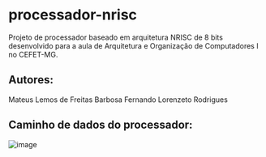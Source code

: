 # processador-nrisc

Projeto de processador baseado em arquitetura NRISC de 8 bits desenvolvido para a aula de Arquitetura e Organização de Computadores I no CEFET-MG. 

## Autores:
Mateus Lemos de Freitas Barbosa
Fernando Lorenzeto Rodrigues

## Caminho de dados do processador:
![image](https://user-images.githubusercontent.com/34630821/181353987-e48352a1-c759-47d1-a8a9-754902a6d5b6.png)
